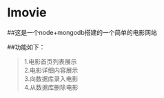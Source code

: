# Imovie
##这是一个node+mongodb搭建的一个简单的电影网站

##功能如下：
>1.电影首页列表展示   
>2.电影详细内容展示  
>3.向数据库录入电影  
>4.从数据库删除电影
